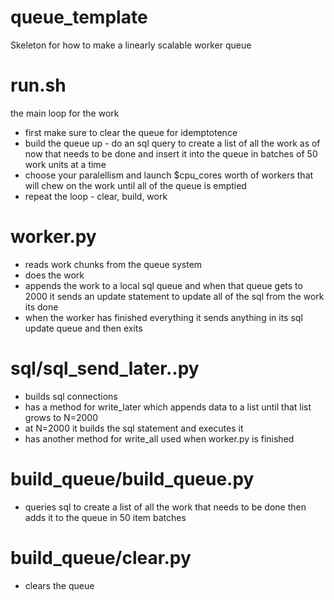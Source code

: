 # queue_template

Skeleton for how to make a linearly scalable worker queue


# run.sh
 
the main loop for the work
 - first make sure to clear the queue for idemptotence 
 - build the queue up - do an sql query to create a list of all the work as of now that needs to be done and insert it into the queue in batches of 50 work units at a time
 - choose your paralellism and launch $cpu_cores worth of workers that will chew on the work until all of the queue is emptied
 - repeat the loop - clear, build, work

# worker.py
  - reads work chunks from the queue system 
  - does the work
  - appends the work to a local sql queue and when that queue gets to 2000 it sends an update statement to update all of the sql from the work its done
  - when the worker has finished everything it sends anything in its sql update queue and then exits

# sql/sql_send_later..py

  - builds sql connections
  - has a method for write_later which appends data to a list until that list grows to N=2000
  - at N=2000 it builds the sql statement and executes it
  - has another method for write_all used when worker.py is finished

# build_queue/build_queue.py
  - queries sql to create a list of all the work that needs to be done then adds it to the queue in 50 item batches

# build_queue/clear.py
   - clears the queue
